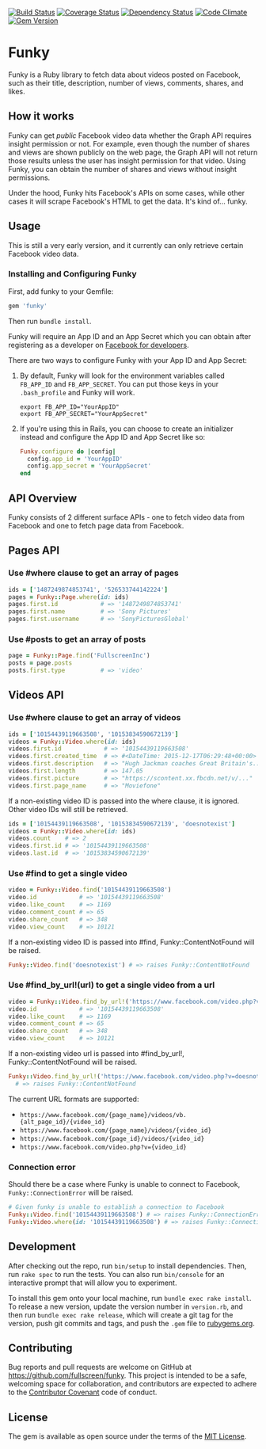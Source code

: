 [![Build Status](https://travis-ci.org/Fullscreen/funky.svg?branch=master)](https://travis-ci.org/Fullscreen/funky)
[![Coverage Status](https://coveralls.io/repos/github/Fullscreen/funky/badge.svg?branch=master)](https://coveralls.io/github/Fullscreen/funky?branch=master)
[![Dependency Status](https://gemnasium.com/badges/github.com/Fullscreen/funky.svg)](https://gemnasium.com/github.com/Fullscreen/funky)
[![Code Climate](http://img.shields.io/codeclimate/github/Fullscreen/funky.svg)](https://codeclimate.com/github/Fullscreen/funky)
[![Gem Version](https://badge.fury.io/rb/funky.svg)](https://badge.fury.io/rb/funky)

# Funky

Funky is a Ruby library to fetch data about videos posted on Facebook, such as their title, description, number of views, comments, shares, and likes.

## How it works

Funky can get *public* Facebook video data whether the Graph API requires insight permission or not. For example, even though the number of shares and views are shown publicly on the web page, the Graph API will not return those results unless the user has insight permission for that video. Using Funky, you can obtain the number of shares and views without insight permissions.

Under the hood, Funky hits Facebook's APIs on some cases, while other cases it will scrape Facebook's HTML to get the data. It's kind of... funky.

## Usage

This is still a very early version, and it currently can only retrieve certain Facebook video data.

### Installing and Configuring Funky

First, add funky to your Gemfile:

```ruby
gem 'funky'
```
Then run `bundle install`.

Funky will require an App ID and an App Secret which you can obtain after registering as a developer on [Facebook for developers](https://developers.facebook.com/).

There are two ways to configure Funky with your App ID and App Secret:

1. By default, Funky will look for the environment variables called `FB_APP_ID` and `FB_APP_SECRET`. You can put those keys in your `.bash_profile` and Funky will work.

    ```
    export FB_APP_ID="YourAppID"
    export FB_APP_SECRET="YourAppSecret"
    ```

2. If you're using this in Rails, you can choose to create an initializer instead and configure the App ID and App Secret like so:

    ```ruby
    Funky.configure do |config|
      config.app_id = 'YourAppID'
      config.app_secret = 'YourAppSecret'
    end
    ```

## API Overview

Funky consists of 2 different surface APIs - one to fetch video data
from Facebook and one to fetch page data from Facebook.

## Pages API

### Use #where clause to get an array of pages

```ruby
ids = ['1487249874853741', '526533744142224']
pages = Funky::Page.where(id: ids)
pages.first.id            # => '1487249874853741'
pages.first.name          # => 'Sony Pictures'
pages.first.username      # => 'SonyPicturesGlobal'
```

### Use #posts to get an array of posts

```ruby
page = Funky::Page.find('FullscreenInc')
posts = page.posts
posts.first.type          # => 'video'
```

## Videos API

### Use #where clause to get an array of videos

```ruby
ids = ['10154439119663508', '10153834590672139']
videos = Funky::Video.where(id: ids)
videos.first.id            # => '10154439119663508'
videos.first.created_time  # => #<DateTime: 2015-12-17T06:29:48+00:00>
videos.first.description   # => "Hugh Jackman coaches Great Britain's..."
videos.first.length        # => 147.05
videos.first.picture       # => "https://scontent.xx.fbcdn.net/v/..."
videos.first.page_name     # => "Moviefone"

```

If a non-existing video ID is passed into the where clause, it is ignored. Other video IDs will still be retrieved.

```ruby
ids = ['10154439119663508', '10153834590672139', 'doesnotexist']
videos = Funky::Video.where(id: ids)
videos.count    # => 2
videos.first.id # => '10154439119663508'
videos.last.id  # => '10153834590672139'
```

### Use #find to get a single video

```ruby
video = Funky::Video.find('10154439119663508')
video.id            # => '10154439119663508'
video.like_count    # => 1169
video.comment_count # => 65
video.share_count   # => 348
video.view_count    # => 10121
```

If a non-existing video ID is passed into #find, Funky::ContentNotFound will be raised.

```ruby
Funky::Video.find('doesnotexist') # => raises Funky::ContentNotFound
```

### Use #find_by_url!(url) to get a single video from a url

```ruby
video = Funky::Video.find_by_url!('https://www.facebook.com/video.php?v=10154439119663508')
video.id            # => '10154439119663508'
video.like_count    # => 1169
video.comment_count # => 65
video.share_count   # => 348
video.view_count    # => 10121
```

If a non-existing video url is passed into #find_by_url!, Funky::ContentNotFound will be raised.

```ruby
Funky::Video.find_by_url!('https://www.facebook.com/video.php?v=doesnotexist')
  # => raises Funky::ContentNotFound
```

The current URL formats are supported:

- `https://www.facebook.com/{page_name}/videos/vb.{alt_page_id}/{video_id}`
- `https://www.facebook.com/{page_name}/videos/{video_id}`
- `https://www.facebook.com/{page_id}/videos/{video_id}`
- `https://www.facebook.com/video.php?v={video_id}`


### Connection error

Should there be a case where Funky is unable to connect to Facebook, `Funky::ConnectionError` will be raised.

```ruby
# Given funky is unable to establish a connection to Facebook
Funky::Video.find('10154439119663508') # => raises Funky::ConnectionError
Funky::Video.where(id: '10154439119663508') # => raises Funky::ConnectionError
```

## Development

After checking out the repo, run `bin/setup` to install dependencies. Then, run `rake spec` to run the tests. You can also run `bin/console` for an interactive prompt that will allow you to experiment.

To install this gem onto your local machine, run `bundle exec rake install`. To release a new version, update the version number in `version.rb`, and then run `bundle exec rake release`, which will create a git tag for the version, push git commits and tags, and push the `.gem` file to [rubygems.org](https://rubygems.org).

## Contributing

Bug reports and pull requests are welcome on GitHub at https://github.com/fullscreen/funky. This project is intended to be a safe, welcoming space for collaboration, and contributors are expected to adhere to the [Contributor Covenant](http://contributor-covenant.org) code of conduct.


## License

The gem is available as open source under the terms of the [MIT License](http://opensource.org/licenses/MIT).

